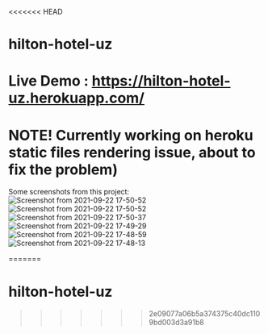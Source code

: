<<<<<<< HEAD
# hilton-hotel-uz
# Live Demo : https://hilton-hotel-uz.herokuapp.com/
# NOTE! Currently working on heroku static files rendering issue, about to fix the problem)
Some screenshots from this project:
![Screenshot from 2021-09-22 17-50-52](https://user-images.githubusercontent.com/73770602/134721993-bb40ff95-8dd3-458d-858e-ae76dd2b922d.png)
![Screenshot from 2021-09-22 17-50-52](https://user-images.githubusercontent.com/73770602/134722040-6cceec71-5163-480d-82a7-78940bd10e9d.png)
![Screenshot from 2021-09-22 17-50-37](https://user-images.githubusercontent.com/73770602/134722044-1f1ac145-44cf-42ec-86f5-e464614647fa.png)
![Screenshot from 2021-09-22 17-49-29](https://user-images.githubusercontent.com/73770602/134722051-43535bdc-40a3-44a0-82b7-54eb620a6926.png)
![Screenshot from 2021-09-22 17-48-59](https://user-images.githubusercontent.com/73770602/134722056-efee276f-45b1-4501-b9ad-e7ec51293e0f.png)
![Screenshot from 2021-09-22 17-48-13](https://user-images.githubusercontent.com/73770602/134722058-e0f1b108-adcc-4b3c-902b-f9a09cd034a4.png)


=======
# hilton-hotel-uz
>>>>>>> 2e09077a06b5a374375c40dc1109bd003d3a91b8
